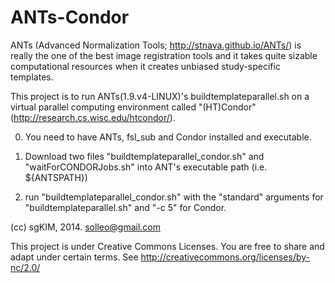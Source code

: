 ANTs-Condor
===========

ANTs (Advanced Normalization Tools; http://stnava.github.io/ANTs/) is really the one of the best image registration tools and it takes quite sizable computational resources when it creates unbiased study-specific templates.

This project is to run ANTs(1.9.v4-LINUX)'s buildtemplateparallel.sh on a virtual parallel computing environment called "(HT)Condor" (http://research.cs.wisc.edu/htcondor/).

0. You need to have ANTs, fsl_sub and Condor installed and executable.

1. Download two files "buildtemplateparallel_condor.sh" and "waitForCONDORJobs.sh" into ANT's executable path (i.e. ${ANTSPATH})

2. run "buildtemplateparallel_condor.sh" with the "standard" arguments for "buildtemplateparallel.sh" and "-c 5" for Condor.

(cc) sgKIM, 2014. solleo@gmail.com

This project is under Creative Commons Licenses. 
You are free to share and adapt under certain terms. 
See http://creativecommons.org/licenses/by-nc/2.0/

